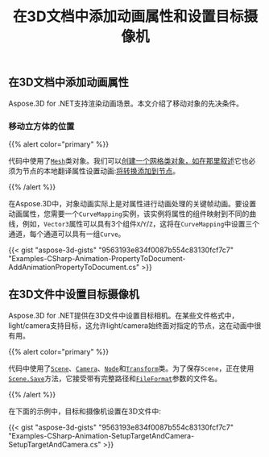 ﻿---
title: 在3D文档中添加动画属性和设置目标摄像机
type: docs
weight: 10
url: /zh/net/add-animation-property-and-setup-target-camera-in-3d-document/
description: 在Aspose.3D中，对象动画实际上是对属性进行动画处理的关键帧动画。要对属性进行动画处理，您需要一个CurveMapping实例，该实例将属性的组件映射到不同的曲线，例如，Vector3属性可以具有3个分量X/Y/Z，这将在CurveMapping中设置三个通道，每个通道都可以具有一组曲线。
---
## **在3D文档中添加动画属性**
Aspose.3D for .NET支持渲染动画场景。本文介绍了移动对象的先决条件。
### **移动立方体的位置**
{{% alert color="primary" %}}

代码中使用了[`Mesh`](https://reference.aspose.com/3d/net/aspose.threed.entities/mesh)类对象。我们可以[创建一个网格类对象，如在那里叙述](/3d/zh/net/create-and-read-an-existing-3d-scene/)它也必须为节点的本地翻译属性设置动画:[将转换添加到节点](/3d/zh/net/adding-transformation-to-the-node/)。

{{% /alert %}}

在Aspose.3D中，对象动画实际上是对属性进行动画处理的关键帧动画。要设置动画属性，您需要一个`CurveMapping`实例，该实例将属性的组件映射到不同的曲线，例如，`Vector3`属性可以具有3个组件`X`/`Y`/`Z`，这将在`CurveMapping`中设置三个通道，每个通道可以具有一组`Curve`。

{{< gist "aspose-3d-gists" "9563193e834f0087b554c83130fcf7c7" "Examples-CSharp-Animation-PropertyToDocument-AddAnimationPropertyToDocument.cs" >}}
## **在3D文件中设置目标摄像机**
Aspose.3D for .NET提供在3D文件中设置目标相机。在某些文件格式中，light/camera支持目标，这允许light/camera始终面对指定的节点，这在动画中很有用。

{{% alert color="primary" %}}

代码中使用了[`Scene`](https://reference.aspose.com/3d/net/aspose.threed/scene)、[`Camera`](https://reference.aspose.com/3d/net/aspose.threed.entities/camera)、[`Node`](https://reference.aspose.com/3d/net/aspose.threed/node)和[`Transform`](https://reference.aspose.com/3d/net/aspose.threed/transform)类。为了保存`Scene`，正在使用[`Scene.Save`](https://reference.aspose.com/3d/net/aspose.threed/scene/methods/save)方法，它接受带有完整路径和[`FileFormat`](https://reference.aspose.com/3d/net/aspose.threed/fileformat)参数的文件名。

{{% /alert %}}

在下面的示例中，目标和摄像机设置在3D文件中:

{{< gist "aspose-3d-gists" "9563193e834f0087b554c83130fcf7c7" "Examples-CSharp-Animation-SetupTargetAndCamera-SetupTargetAndCamera.cs" >}}

